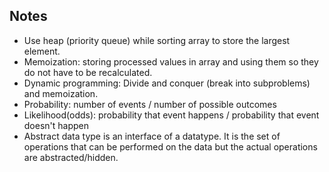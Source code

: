## Notes
* Use heap (priority queue) while sorting array to store the largest element.
* Memoization: storing processed values in array and using them so they do not have to be recalculated.
* Dynamic programming: Divide and conquer (break into subproblems) and memoization.
* Probability: number of events / number of possible outcomes
* Likelihood(odds): probability that event happens / probability that event doesn't happen
* Abstract data type is an interface of a datatype. It is the set of operations that can be performed on the data but the actual operations are abstracted/hidden.